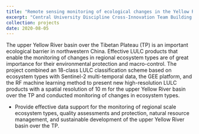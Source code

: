 ```yaml
---
title: "Remote sensing monitoring of ecological changes in the Yellow River Basin"
excerpt: "Central University Discipline Cross-Innovation Team Building Program <br/><img src='Feng.github.io/images/yrb.png'>"
collection: projects
date: 2020-08-05
---
```


The upper Yellow River basin over the Tibetan Plateau (TP) is an important ecological barrier in northwestern China. Effective LULC products that enable the monitoring of changes in regional ecosystem types are of great importance for their environmental protection and macro-control. The project combined an 18-class LULC classification scheme based on ecosystem types with Sentinel-2 multi-temporal data, the GEE platform, and the RF machine learning method to present new high-resolution LULC products with a spatial resolution of 10 m for the upper Yellow River basin over the TP and conducted monitoring of changes in ecosystem types.

*  Provide effective data support for the monitoring of regional scale ecosystem types, quality assessments and protection, natural resource management, and sustainable development of the upper Yellow River basin over the TP.
